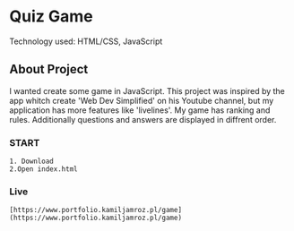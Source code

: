 # Quiz Game

Technology used: HTML/CSS, JavaScript

## About Project

I wanted create some game in JavaScript. This project was inspired by the app whitch create 'Web Dev Simplified' on his Youtube channel, but my application has more features like  'livelines'. My game has ranking and rules. Additionally questions and answers are displayed in diffrent order.
### START

```
1. Download
2.Open index.html
```

### Live

```
[https://www.portfolio.kamiljamroz.pl/game](https://www.portfolio.kamiljamroz.pl/game)

```

